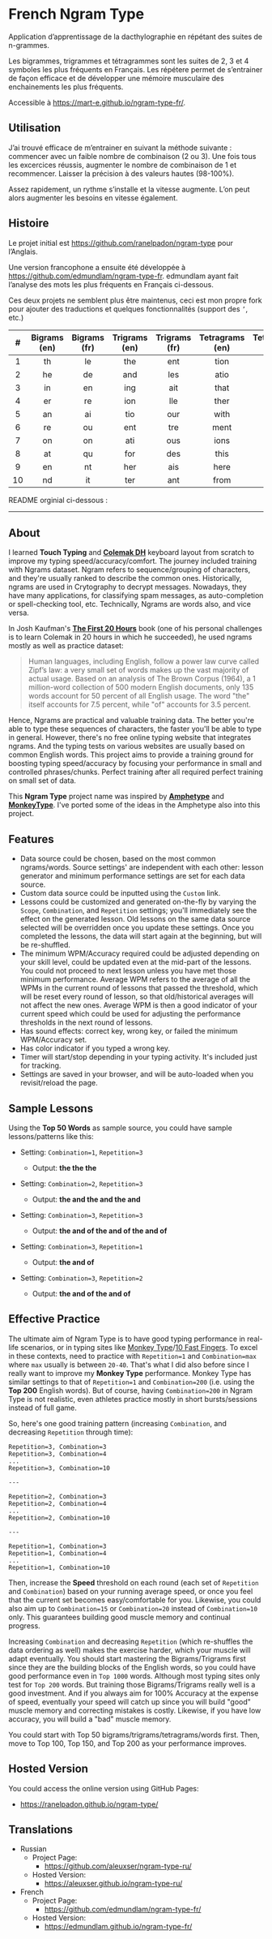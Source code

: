 # French Ngram Type

Application d’apprentissage de la dacthylographie en répétant des suites de n-grammes.

Les bigrammes, trigrammes et tétragrammes sont les suites de 2, 3 et 4 symboles les plus fréquents en Français. Les répétere permet de s’entrainer de façon efficace et de développer une mémoire musculaire des enchainements les plus fréquents.

Accessible à https://mart-e.github.io/ngram-type-fr/.

## Utilisation

J’ai trouvé efficace de m’entrainer en suivant la méthode suivante : commencer avec un faible nombre de combinaison (2 ou 3). Une fois tous les excercices réussis, augmenter le nombre de combinaison de 1 et recommencer. Laisser la précision à des valeurs hautes (98-100%).

Assez rapidement, un rythme s’installe et la vitesse augmente. L’on peut alors augmenter les besoins en vitesse également.

## Histoire

Le projet initial est https://github.com/ranelpadon/ngram-type pour l’Anglais.

Une version francophone a ensuite été développée à https://github.com/edmundlam/ngram-type-fr. edmundlam ayant fait l’analyse des mots les plus fréquents en Français ci-dessous.

Ces deux projets ne semblent plus être maintenus, ceci est mon propre fork pour ajouter des traductions et quelques fonctionnalités (support des `’`, etc.)

|  # | Bigrams (en) | Bigrams (fr) | Trigrams (en) | Trigrams (fr) | Tetragrams (en) | Tetragrams (fr) |
|:--:|:------------:|:------------:|:-------------:|:-------------:|:---------------:|:---------------:|
|  1 |      th      |      le      |      the      |      ent      |       tion      |       dans      |
|  2 |      he      |      de      |      and      |      les      |       atio      |       ment      |
|  3 |      in      |      en      |      ing      |      ait      |       that      |       pour      |
|  4 |      er      |      re      |      ion      |      lle      |       ther      |       omme      |
|  5 |      an      |      ai      |      tio      |      our      |       with      |       étai      |
|  6 |      re      |      ou      |      ent      |      tre      |       ment      |       plus      |
|  7 |      on      |      on      |      ati      |      ous      |       ions      |       tout      |
|  8 |      at      |      qu      |      for      |      des      |       this      |       vous      |
|  9 |      en      |      nt      |      her      |      ais      |       here      |       tait      |
| 10 |      nd      |      it      |      ter      |      ant      |       from      |       mais      |


README orginial ci-dessous :

---

## About

I learned **Touch Typing** and [**Colemak DH**](https://colemakmods.github.io/mod-dh/) keyboard layout from scratch to improve my typing speed/accuracy/comfort. The journey included training with Ngrams dataset. Ngram refers to sequence/grouping of characters, and they're usually ranked to describe the common ones. Historically, ngrams are used in Crytography to decrypt messages. Nowadays, they have many applications, for classifying spam messages, as auto-completion or spell-checking tool, etc. Technically, Ngrams are words also, and vice versa.

In Josh Kaufman's [**The First 20 Hours**](https://first20hours.com/) book (one of his personal challenges is to learn Colemak in 20 hours in which he succeeded), he used ngrams mostly as well as practice dataset:

> Human languages, including English, follow a power law curve called Zipf’s law: a very small set of words makes up the vast majority of actual usage. Based on an analysis of The Brown Corpus (1964), a 1 million-word collection of 500 modern English documents, only 135 words account for 50 percent of all English usage. The word "the" itself accounts for 7.5 percent, while "of" accounts for 3.5 percent.

Hence, Ngrams are practical and valuable training data. The better you're able to type these sequences of characters, the faster you'll be able to type in general. However, there's no free online typing website that integrates ngrams. And the typing tests on various websites are usually based on common English words. This project aims to provide a training ground for boosting typing speed/accuracy by focusing your performance in small and controlled phrases/chunks. Perfect training after all required perfect training on small set of data.

This **Ngram Type** project name was inspired by [**Amphetype**](https://github.com/webiest/amphetype) and [**MonkeyType**](https://monkeytype.com/). I've ported some of the ideas in the Amphetype also into this project.


## Features
* Data source could be chosen, based on the most common ngrams/words. Source settings' are independent with each other: lesson generator and minimum performance settings are set for each data source.
* Custom data source could be inputted using the `Custom` link.
* Lessons could be customized and generated on-the-fly by varying the `Scope`, `Combination`, and `Repetition` settings; you'll immediately see the effect on the generated lesson. Old lessons on the same data source selected will be overridden once you update these settings. Once you completed the lessons, the data will start again at the beginning, but will be re-shuffled.
* The minimum WPM/Accuracy required could be adjusted depending on your skill level, could be updated even at the mid-part of the lessons. You could not proceed to next lesson unless you have met those minimum performance. Average WPM refers to the average of all the WPMs in the current round of lessons that passed the threshold, which will be reset every round of lesson, so that old/historical averages will not affect the new ones. Average WPM is then a good indicator of your current speed which could be used for adjusting the performance thresholds in the next round of lessons.
* Has sound effects: correct key, wrong key, or failed the minimum WPM/Accuracy set.
* Has color indicator if you typed a wrong key.
* Timer will start/stop depending in your typing activity. It's included just for tracking.
* Settings are saved in your browser, and will be auto-loaded when you revisit/reload the page.


## Sample Lessons
Using the **Top 50 Words** as sample source, you could have sample lessons/patterns like this:
- Setting: `Combination=1`, `Repetition=3`
    - Output: **the the the**

- Setting: `Combination=2`, `Repetition=3`
    - Output: **the and the and the and**

- Setting: `Combination=3`, `Repetition=3`
    - Output: **the and of the and of the and of**

- Setting: `Combination=3`, `Repetition=1`
    - Output: **the and of**

- Setting: `Combination=3`, `Repetition=2`
    - Output: **the and of the and of**


## Effective Practice
The ultimate aim of Ngram Type is to have good typing performance in real-life scenarios, or in typing sites like [Monkey Type](https://monkeytype.com/)/[10 Fast Fingers](https://10fastfingers.com/). To excel in these contexts, need to practice with `Repetition=1` and `Combination=max` where `max` usually is between `20-40`. That's what I did also before since I really want to improve my **Monkey Type** performance. Monkey Type has similar settings to that of `Repetition=1` and `Combination=200` (i.e. using the **Top 200** English words). But of course, having `Combination=200` in Ngram Type is not realistic, even athletes practice mostly in short bursts/sessions instead of full game.

So, here's one good training pattern (increasing `Combination`, and decreasing `Repetition` through time):

```
Repetition=3, Combination=3
Repetition=3, Combination=4
...
Repetition=3, Combination=10

---

Repetition=2, Combination=3
Repetition=2, Combination=4
...
Repetition=2, Combination=10

---

Repetition=1, Combination=3
Repetition=1, Combination=4
...
Repetition=1, Combination=10
```

Then, increase the **Speed** threshold on each round (each set of `Repetition` and `Combination`) based on your running average speed, or once you feel that the current set becomes easy/comfortable for you. Likewise, you could also aim up to `Combination=15` or `Combination=20` instead of `Combination=10` only. This guarantees building good muscle memory and continual progress.

Increasing `Combination` and decreasing `Repetition` (which re-shuffles the data ordering as well) makes the exercise harder, which your muscle will adapt eventually. You should start mastering the Bigrams/Trigrams first since they are the building blocks of the English words, so you could have good performance even in `Top 1000` words. Although most typing sites only test for `Top 200` words. But training those Bigrams/Trigrams really well is a good investment. And if you always aim for 100% Accuracy at the expense of speed, eventually your speed will catch up since you will build "good" muscle memory and correcting mistakes is costly. Likewise, if you have low accuracy, you will build a "bad" muscle memory.

You could start with Top 50 bigrams/trigrams/tetragrams/words first. Then, move to Top 100, Top 150, and Top 200 as your performance improves.

## Hosted Version
You could access the online version using GitHub Pages:
- https://ranelpadon.github.io/ngram-type/

## Translations
- Russian
  - Project Page:
    - https://github.com/aleuxser/ngram-type-ru/
  - Hosted Version:
    - https://aleuxser.github.io/ngram-type-ru/
- French
  - Project Page:
    - https://github.com/edmundlam/ngram-type-fr/
  - Hosted Version:
    - https://edmundlam.github.io/ngram-type-fr/

